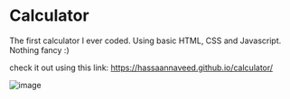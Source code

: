 # Calculator
The first calculator I ever coded.
Using basic HTML, CSS and Javascript.
Nothing fancy :)

check it out using this link: https://hassaannaveed.github.io/calculator/

![image](https://github.com/hassaannaveed/calculator/assets/55402852/79fa148a-070b-40d7-b6dd-e8311cf7f1cc)

